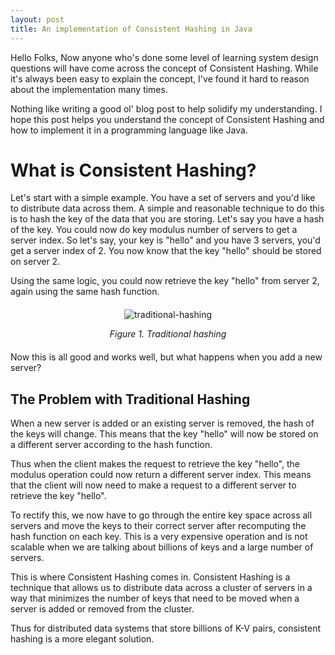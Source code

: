 ```yaml
---
layout: post
title: An implementation of Consistent Hashing in Java
---
```


Hello Folks, Now anyone who's done some level of learning system design questions will have come across the concept of Consistent Hashing. While it's always been easy to explain the concept, I've found it hard to reason about the implementation many times.

Nothing like writing a good ol' blog post to help solidify my understanding. I hope this post helps you understand the concept of Consistent Hashing and how to implement it in a programming language like Java.

# What is Consistent Hashing?

Let's start with a simple example. You have a set of servers and you'd like to distribute data across them. A simple and reasonable technique to do this is to hash the key of the data that you are storing. Let's say you have a hash of the key. You could now do key modulus number of servers to get a server index. So let's say, your key is "hello" and you have 3 servers, you'd get a server index of 2. You now know that the key "hello" should be stored on server 2.

Using the same logic, you could now retrieve the key "hello" from server 2, again using the same hash function.

<div style="text-align: center; margin: 20px 0;">
  <img src="{{ site.baseurl }}/images/consistent-hashing/traditional_hashing.png" alt="traditional-hashing">
  <p><em>Figure 1. Traditional hashing</em></p>
</div>

Now this is all good and works well, but what happens when you add a new server?

## The Problem with Traditional Hashing

When a new server is added or an existing server is removed, the hash of the keys will change. This means that the key "hello" will now be stored on a different server according to the hash function. 

Thus when the client makes the request to retrieve the key "hello", the modulus operation could now return a different server index. This means that the client will now need to make a request to a different server to retrieve the key "hello".

To rectify this, we now have to go through the entire key space across all servers and move the keys to their correct server after recomputing the hash function on each key. This is a very expensive operation and is not scalable when we are talking about billions of keys and a large number of servers.

This is where Consistent Hashing comes in. Consistent Hashing is a technique that allows us to distribute data across a cluster of servers in a way that minimizes the number of keys that need to be moved when a server is added or removed from the cluster.

Thus for distributed data systems that store billions of K-V pairs, consistent hashing is a more elegant solution.
